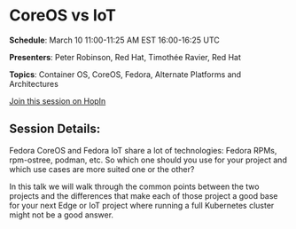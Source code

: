 # CoreOS vs IoT

**Schedule**: March 10 11:00-11:25 AM EST 16:00-16:25 UTC

**Presenters**: Peter Robinson, Red Hat, Timothée Ravier, Red Hat

**Topics**: Container OS, CoreOS, Fedora, Alternate Platforms and Architectures

[Join this session on HopIn](https://hopin.com/events/container-plumbing-days)

## Session Details:

Fedora CoreOS and Fedora IoT share a lot of technologies: Fedora RPMs, rpm-ostree, podman, etc. So which one should you use for your project and which use cases are more suited one or the other?

In this talk we will walk through the common points between the two projects and the differences that make each of those project a good base for your next Edge or IoT project where running a full Kubernetes cluster might not be a good answer.
